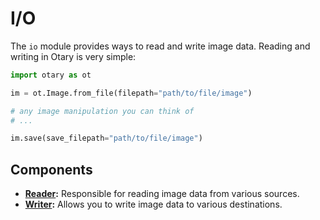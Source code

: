 # I/O

The `io` module provides ways to read and write image data. Reading and writing in
Otary is very simple:

```python
import otary as ot

im = ot.Image.from_file(filepath="path/to/file/image")

# any image manipulation you can think of
# ...

im.save(save_filepath="path/to/file/image")
```

## Components

- **[Reader](reader.md):** Responsible for reading image data from various sources.
- **[Writer](writer.md):** Allows you to write image data to various destinations.

